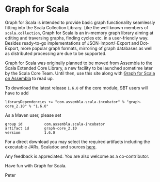 # Graph for Scala
Graph for Scala is intended to provide basic graph functionality seamlessly 
fitting into the Scala Collection Library. Like the well known members of 
`scala.collection`, Graph for Scala is an in-memory graph library aiming at 
editing and traversing graphs, finding cycles etc. in a user-friendly way. 
Besides ready-to-go implementations of JSON-Import/-Export and Dot-Export, 
more popular graph formats, mirroring of graph databases as well as distributed 
processing are due to be supported.

Graph for Scala was originally planned to be moved from Assembla to the Scala Extended 
Core Library, a new facility to be launched sometime later by the Scala Core Team. 
Until then, use this site along with [Graph for Scala on Assembla](
https://www.assembla.com/spaces/scala-graph/documents) to read up.

To download the latest release `1.6.0` of the core module, SBT users will have to add

```
libraryDependencies += "com.assembla.scala-incubator" % "graph-core_2.10" % "1.6.0"
```

As a Maven user, please set 

```
group id          com.assembla.scala-incubator
artifact id       graph-core_2.10
version           1.6.0
```

For a direct download you may select the required artifacts including the executable JARs,
Scaladoc and sources [here](https://oss.sonatype.org/content/repositories/releases/com/assembla/scala-incubator/).

Any feedback is appreciated. You are also welcome as a co-contributor.

Have fun with Graph for Scala.

Peter